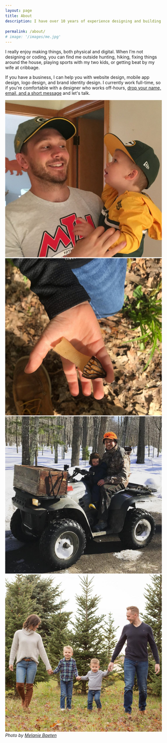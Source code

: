```yaml
---
layout: page
title: About
description: I have over 10 years of experience designing and building custom websites and mobile applications, helping companies with their unique branding and marketing needs. And I can help you, too.

permalink: /about/
# image: '/images/me.jpg'
---
```

I really enjoy making things, both physical and digital. When I’m not designing or coding, you can find me outside hunting, hiking, fixing things around the house, playing sports with my two kids, or getting beat by my wife at cribbage.

If you have a business, I can help you with website design, mobile app design, logo design, and brand identity design. I currently work full-time, so if you're comfortable with a designer who works off-hours, <a href="/contact/">drop your name, email, and a short message</a> and let's talk.


<div class="gallery-box">
  <div class="gallery">
    <img src="/images/gopackgo.jpg" loading="lazy">
    <img src="/images/morel.jpg" loading="lazy">
    <img src="/images/wheeler.jpg" loading="lazy">
  </div>
</div>

<div class="gallery-box">
  <div class="gallery">
    <img src="/images/family.jpg" loading="lazy">
  </div>
  <em>Photo by <a href="http://www.melaniebaetenphotography.com/" target="_blank">Melanie Baeten</a></em>
</div>